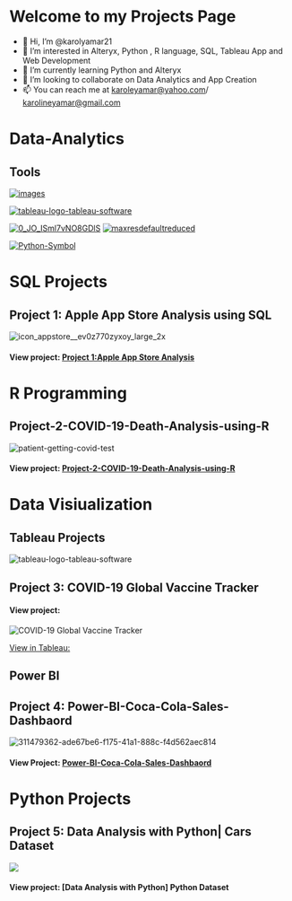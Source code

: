 # Welcome to my Projects Page

- 👋 Hi, I’m @karolyamar21
- 👀 I’m interested in Alteryx, Python , R language, SQL, Tableau App and Web Development
- 🌱 I’m currently learning Python and Alteryx
- 💞️ I’m looking to collaborate on Data Analytics and App Creation
- 📫 You can reach me at karoleyamar@yahoo.com/ karolineyamar@gmail.com




# Data-Analytics

## Tools

[![images](https://github.com/karolyamar21/karolyamar21/assets/137465006/bbc2206b-3b42-4cca-b8c5-b707e92999a4)](https://github.com/karolyamar21#sql-projects)

[![tableau-logo-tableau-software](https://github.com/karolyamar21/karolyamar21/assets/137465006/2c2a4f91-1db7-4f1e-97b7-7f1d1f868bff)](https://public.tableau.com/app/profile/karoline.grace.yamar.de.la.torre/vizzes)

[![0_JO_ISml7vNO8GDlS](https://github.com/karolyamar21/Data-Analytics/assets/137465006/018d3c1d-7918-40e7-a0eb-50e533b5ded3)](https://github.com/karolyamar21/Project-2-COVID-19-Death-Analysis-using-R)
[![maxresdefaultreduced](https://github.com/karolyamar21/Data-Analytics/assets/137465006/3ef95298-5880-4e67-9ea9-4551322e4d59)](https://github.com/karolyamar21/Project-4-Power-BI-Coca-Cola-Sales-Dashbaord)

[![Python-Symbol](https://github.com/karolyamar21/Data-Analytics/assets/137465006/0c73e75f-caed-4820-bbc2-320d3d53e00b)](Data_Analysis_with_Python|_Cars_Dataset.ipynb)





# SQL Projects 

## Project 1: Apple App Store Analysis using SQL

![icon_appstore__ev0z770zyxoy_large_2x](https://github.com/karolyamar21/karolyamar21/assets/137465006/8e04d80e-6b1f-433d-8094-3d0e62e63e6c)


#### View project: [Project 1:Apple App Store Analysis](https://karolyamar21.github.io/Project-1-Apple-App-Store-Analysis-using-SQL/)


# R Programming

## Project-2-COVID-19-Death-Analysis-using-R

![patient-getting-covid-test](https://github.com/karolyamar21/Data-Analytics/assets/137465006/3bbe7166-47c0-42f1-a8e4-e061291f861b)


#### View project: [Project-2-COVID-19-Death-Analysis-using-R](https://github.com/karolyamar21/Project-2-COVID-19-Death-Analysis-using-R)



# Data Visiualization

## Tableau Projects

![tableau-logo-tableau-software](https://github.com/karolyamar21/karolyamar21/assets/137465006/9d80aaf1-8f0c-4c03-abe7-c3e3942a8e09)


## Project 3: COVID-19 Global Vaccine Tracker

#### View project: 


![COVID-19 Global Vaccine Tracker](https://github.com/karolyamar21/karolyamar21/assets/137465006/ec1dec76-9956-4a6c-acd7-852c1fea7eef)


[View in Tableau:](https://public.tableau.com/views/COVID-19GlobalVaccineTracker_17097404892030/COVID-19GlobalVaccineTracker?:language=en-US&:sid=&:display_count=n&:origin=viz_share_link)


## Power BI

## Project 4: Power-BI-Coca-Cola-Sales-Dashbaord
![311479362-ade67be6-f175-41a1-888c-f4d562aec814](https://github.com/karolyamar21/Data-Analytics/assets/137465006/af146b5b-191c-4b7e-9342-29ec66d71eb3)

#### View Project: [Power-BI-Coca-Cola-Sales-Dashbaord](https://github.com/karolyamar21/Project-4-Power-BI-Coca-Cola-Sales-Dashbaord?tab=readme-ov-file)

# Python Projects

## Project 5: Data Analysis with Python| Cars Dataset

![](https://www.freewebheaders.com/wp-content/gallery/cars/silver-porsche-car-on-purple-background-header.jpg)

#### View project: [Data Analysis with Python] Python Dataset
